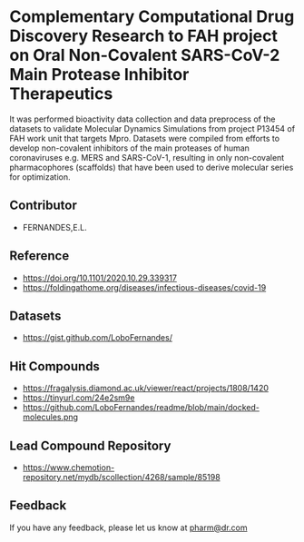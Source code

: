 
# Complementary Computational Drug Discovery Research to FAH project on Oral Non-Covalent SARS-CoV-2 Main Protease Inhibitor Therapeutics

It was performed bioactivity data collection and data preprocess 
of the datasets to validate Molecular Dynamics Simulations from project P13454 of FAH work unit that targets Mpro. Datasets were compiled from efforts to develop non-covalent inhibitors of the main proteases of human coronaviruses e.g. MERS and SARS-CoV-1, resulting in only non-covalent pharmacophores (scaffolds) that have been used to derive molecular series for optimization. 

## Contributor

- FERNANDES,E.L.


## Reference

 -  https://doi.org/10.1101/2020.10.29.339317
 -  https://foldingathome.org/diseases/infectious-diseases/covid-19
 
 
## Datasets
 -  https://gist.github.com/LoboFernandes/
 

## Hit Compounds
 -  https://fragalysis.diamond.ac.uk/viewer/react/projects/1808/1420
 -  https://tinyurl.com/24e2sm9e
 -  https://github.com/LoboFernandes/readme/blob/main/docked-molecules.png
 
 
## Lead Compound Repository
 -  https://www.chemotion-repository.net/mydb/scollection/4268/sample/85198 


## Feedback

If you have any feedback, please let us know at pharm@dr.com
